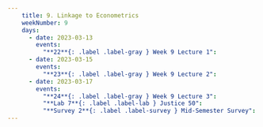 ```yaml
---
    title: 9. Linkage to Econometrics
    weekNumber: 9
    days:
      - date: 2023-03-13
        events:
          "**22**{: .label .label-gray } Week 9 Lecture 1":
      - date: 2023-03-15
        events:
          "**23**{: .label .label-gray } Week 9 Lecture 2":
      - date: 2023-03-17
        events:
          "**24**{: .label .label-gray } Week 9 Lecture 3":
          "**Lab 7**{: .label .label-lab } Justice 50":
          "**Survey 2**{: .label .label-survey } Mid-Semester Survey":          
---
```


